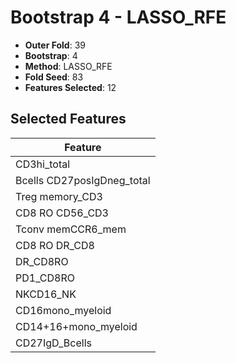 # Bootstrap 4 - LASSO_RFE

- **Outer Fold**: 39
- **Bootstrap**: 4
- **Method**: LASSO_RFE
- **Fold Seed**: 83
- **Features Selected**: 12

## Selected Features

| Feature |
|---------|
| CD3hi_total |
| Bcells CD27posIgDneg_total |
| Treg memory_CD3 |
| CD8 RO CD56_CD3 |
| Tconv memCCR6_mem |
| CD8 RO DR_CD8 |
| DR_CD8RO |
| PD1_CD8RO |
| NKCD16_NK |
| CD16mono_myeloid |
| CD14+16+mono_myeloid |
| CD27IgD_Bcells |
